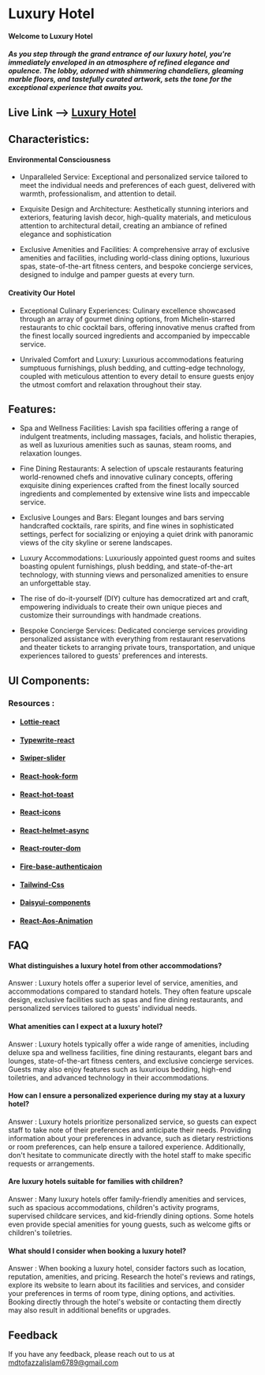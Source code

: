 
# Luxury Hotel

#### Welcome to Luxury Hotel

##### As you step through the grand entrance of our luxury hotel, you're immediately enveloped in an atmosphere of refined elegance and opulence. The lobby, adorned with shimmering chandeliers, gleaming marble floors, and tastefully curated artwork, sets the tone for the exceptional experience that awaits you.


## Live Link --> [Luxury Hotel](https://github.com/matiassingers/awesome-readme)







## Characteristics:
 
#### Environmental Consciousness

- Unparalleled Service: Exceptional and personalized service tailored to meet the individual needs and preferences of each guest, delivered with warmth, professionalism, and attention to detail.

- Exquisite Design and Architecture: Aesthetically stunning interiors and exteriors, featuring lavish decor, high-quality materials, and meticulous attention to architectural detail, creating an ambiance of refined elegance and sophistication

- Exclusive Amenities and Facilities: A comprehensive array of exclusive amenities and facilities, including world-class dining options, luxurious spas, state-of-the-art fitness centers, and bespoke concierge services, designed to indulge and pamper guests at every turn.

#### Creativity Our Hotel

- Exceptional Culinary Experiences: Culinary excellence showcased through an array of gourmet dining options, from Michelin-starred restaurants to chic cocktail bars, offering innovative menus crafted from the finest locally sourced ingredients and accompanied by impeccable service.

-  Unrivaled Comfort and Luxury: Luxurious accommodations featuring sumptuous furnishings, plush bedding, and cutting-edge technology, coupled with meticulous attention to every detail to ensure guests enjoy the utmost comfort and relaxation throughout their stay.



## Features:

- Spa and Wellness Facilities: Lavish spa facilities offering a range of indulgent treatments, including massages, facials, and holistic therapies, as well as luxurious amenities such as saunas, steam rooms, and relaxation lounges.

- Fine Dining Restaurants: A selection of upscale restaurants featuring world-renowned chefs and innovative culinary concepts, offering exquisite dining experiences crafted from the finest locally sourced ingredients and complemented by extensive wine lists and impeccable service.

- Exclusive Lounges and Bars: Elegant lounges and bars serving handcrafted cocktails, rare spirits, and fine wines in sophisticated settings, perfect for socializing or enjoying a quiet drink with panoramic views of the city skyline or serene landscapes.

- Luxury Accommodations: Luxuriously appointed guest rooms and suites boasting opulent furnishings, plush bedding, and state-of-the-art technology, with stunning views and personalized amenities to ensure an unforgettable stay.


- The rise of do-it-yourself (DIY) culture has democratized art and craft, empowering individuals to create their own unique pieces and customize their surroundings with handmade creations.

- Bespoke Concierge Services: Dedicated concierge services providing personalized assistance with everything from restaurant reservations and theater tickets to arranging private tours, transportation, and unique experiences tailored to guests' preferences and interests.

## UI Components:

### Resources : 


- #### [Lottie-react](https://www.npmjs.com/package/lottie-react)
- #### [Typewrite-react](https://swiperjs.com/)
- #### [Swiper-slider](https://swiperjs.com/)
- #### [React-hook-form](https://react-hook-form.com/)
- #### [React-hot-toast](https://react-hot-toast.com/)
- #### [React-icons](https://react-icons.github.io/react-icons/)
- #### [React-helmet-async](https://github.com/staylor/react-helmet-async)
- #### [React-router-dom](https://reactrouter.com/en/main/start/tutorial)
- #### [Fire-base-authenticaion](https://firebase.google.com/?gad_source=1&gclid=CjwKCAjwoPOwBhAeEiwAJuXRh8s-FAp_-dtEXlgxEMOsNAatYUfm0xGT9xY0JAw2MCYnJC_HYy_a2hoCTVwQAvD_BwE&gclsrc=aw.ds)
- #### [Tailwind-Css](https://tailwindcss.com/docs/installation)
- #### [Daisyui-components](https://daisyui.com/components/)
- #### [React-Aos-Animation](https://michalsnik.github.io/aos/)

## FAQ

#### What distinguishes a luxury hotel from other accommodations?

Answer : Luxury hotels offer a superior level of service, amenities, and accommodations compared to standard hotels. They often feature upscale design, exclusive facilities such as spas and fine dining restaurants, and personalized services tailored to guests' individual needs.

#### What amenities can I expect at a luxury hotel?

Answer : Luxury hotels typically offer a wide range of amenities, including deluxe spa and wellness facilities, fine dining restaurants, elegant bars and lounges, state-of-the-art fitness centers, and exclusive concierge services. Guests may also enjoy features such as luxurious bedding, high-end toiletries, and advanced technology in their accommodations.

#### How can I ensure a personalized experience during my stay at a luxury hotel?

Answer : Luxury hotels prioritize personalized service, so guests can expect staff to take note of their preferences and anticipate their needs. Providing information about your preferences in advance, such as dietary restrictions or room preferences, can help ensure a tailored experience. Additionally, don't hesitate to communicate directly with the hotel staff to make specific requests or arrangements.

#### Are luxury hotels suitable for families with children?

Answer : Many luxury hotels offer family-friendly amenities and services, such as spacious accommodations, children's activity programs, supervised childcare services, and kid-friendly dining options. Some hotels even provide special amenities for young guests, such as welcome gifts or children's toiletries.

#### What should I consider when booking a luxury hotel?

Answer : When booking a luxury hotel, consider factors such as location, reputation, amenities, and pricing. Research the hotel's reviews and ratings, explore its website to learn about its facilities and services, and consider your preferences in terms of room type, dining options, and activities. Booking directly through the hotel's website or contacting them directly may also result in additional benefits or upgrades.


## Feedback

If you have any feedback, please reach out to us at mdtofazzalislam6789@gmail.com

